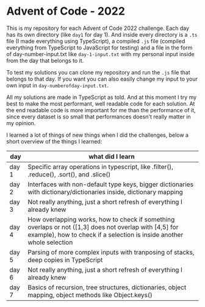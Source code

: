 # Advent of Code - 2022
This is my repository for each Advent of Code 2022 challenge. Each day has its own directory (like ```day1``` for day 1). And inside every directory is a ```.ts``` file (I made everything using TypeScript), a compiled ```.js``` file (compiled everything from TypeScript to JavaScript for testing) and a file in the form of day-number-input.txt like ```day-1-input.txt``` with my personal input inside from the day that belongs to it.

To test my solutions you can clone my repository and run the ```.js``` file that belongs to that day. If you want you can also easily change my input to your own input in ```day-numberofday-input.txt```.

All my solutions are made in TypeScript as told. And at this moment I try my best to make the most performant, well readable code for each solution. At the end readable code is more important for me than the performance of it, since every dataset is so small that performances doesn't really matter in my opinion.

I learned a lot of things of new things when I did the challenges, below a short overview of the things I learned:

| day   | what did I learn                                                                                                                                                                 |
|-------|----------------------------------------------------------------------------------------------------------------------------------------------------------------------------------|
| day 1 | Specific array operations in typescript, like .filter(), .reduce(), .sort(), and .slice()                                                                                        |
| day 2 | Interfaces with non-default type keys, bigger dictionaries with dictionary/dictionaries inside, dictionary mapping                                                               |
| day 3 | Not really anything, just a short refresh of everything I already knew                                                                                                           |
| day 4 | How overlapping works, how to check if something overlaps or not ([1,3] does not overlap with [4,5] for example), how to check if a selection is inside another whole selection  |
| day 5 | Parsing of more complex inputs with tranposing of stacks, deep copies in TypeScript                                                                                              |
| day 6 | Not really anything, just a short refresh of everything I already knew                                                                                                           |
| day 7 | Basics of recursion, tree structures, dictionaries, object mapping, object methods like Object.keys()                                                                            |


